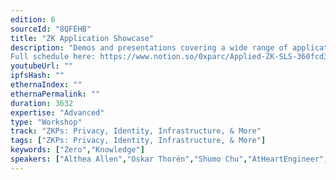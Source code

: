 ```yaml
---
edition: 6
sourceId: "8QFEHB"
title: "ZK Application Showcase"
description: "Demos and presentations covering a wide range of applications of zero knowledge proofs, from light clients to machine learning to spam-resistant messaging and anonymous social media. Focusing more on the application layer than deep technical details, this session will provide an overview of the applied ZK landscape for people at any level of technical knowledge. 
Full schedule here: https://www.notion.so/0xparc/Applied-ZK-SLS-360fcd3f2a824759b1373ddeef5bf564"
youtubeUrl: ""
ipfsHash: ""
ethernaIndex: ""
ethernaPermalink: ""
duration: 3632
expertise: "Advanced"
type: "Workshop"
track: "ZKPs: Privacy, Identity, Infrastructure, & More"
tags: ["ZKPs: Privacy, Identity, Infrastructure, & More"]
keywords: ["Zero","Knowledge"]
speakers: ["Althea Allen","Oskar Thorén","Shumo Chu","AtHeartEngineer","Aayush Gupta","Remco Bloemen","Yi Sun","Uma Roy","Ya-wen Jeng","Jason Morton","Vivek","Iskander","Sampriti Panda"]
---
```

